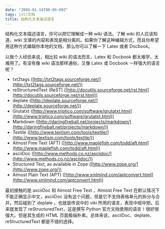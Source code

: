 ```yaml
---
date: "2008-01-14T00:00:00Z"
tags: txt/文档
title: 结构化文本描述语言
---
```


结构化文本描述语言，你可以把它理解成一种 wiki 语法。了解 wiki 的人应该知道，wiki 文章的内容和表现是相分离的。如果你了解这种编辑方式，而且你希望用这种方式编辑你本地的文档，那么你可以了解一下 Latex 或者 Docbook。

以我个人经验来说，相比较 wiki 的语法而言，Latex 和 Docbook 都太难学，太难用了。有没有像 wiki 语法那样通俗，又像 Latex 或 Docbook 一样强大的语言呢？

-   txt2tags ([http://txt2tags.sourceforge.net/](http://txt2tags.sourceforge.net/))
-   reStructuredText (ReST) ([http://docutils.sourceforge.net/rst.html](http://docutils.sourceforge.net/rst.html))
-   deplate ([http://deplate.sourceforge.net/](http://deplate.sourceforge.net/))
-   Grutatxt ([http://www.triptico.com/software/grutatxt.html](http://www.triptico.com/software/grutatxt.html))
-   Markdown ([http://daringfireball.net/projects/markdown/](http://daringfireball.net/projects/markdown/))
-   Textile ([http://www.textism.com/tools/textile/](http://www.textism.com/tools/textile/))
-   Almost Free Text (AFT) ([http://www.maplefish.com/todd/aft.html](http://www.maplefish.com/todd/aft.html))
-   asciiDoc ([http://www.methods.co.nz/asciidoc/](http://www.methods.co.nz/asciidoc/))
-   Structured Text, as available in Zope ([http://www.zope.org/](http://www.zope.org/))
-   Almost Plain Text (APT) ([http://www.xmlmind.com/aptconvert.html](http://www.xmlmind.com/aptconvert.html))

最初接触的是 asciiDoc 和 Almost Free Text ，Almost Free Text 在默认情况下不能正确显示中文，asciiDoc 没有这个问题，但是它不支持表格单元的拆分与合并。然后碰到了 deplate ，也就是传说中的 viki 所用的语言，表现中规中矩。后来就发现了 reStructuredText，这是撰写 Python 官方文档使用的语言！很好很强大。但是其生成的 HTML 页面极端朴素。总体来说，asciiDoc、deplate、reStructuredText 都是不错的选择。

[1]: http://www.sange.fi/~atehwa/cgi-bin/piki.cgi/stx2any

